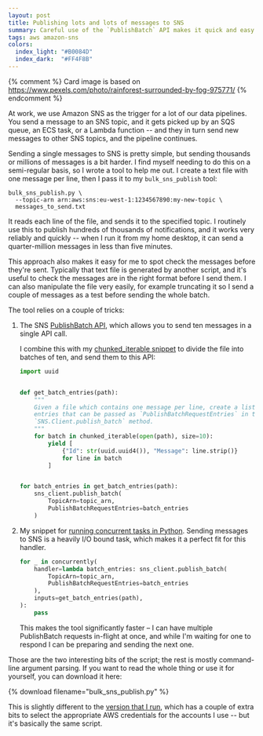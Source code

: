 ```yaml
---
layout: post
title: Publishing lots and lots of messages to SNS
summary: Careful use of the `PublishBatch` API makes it quick and easy for me to send thousands of messages into SNS.
tags: aws amazon-sns
colors:
  index_light: "#B0084D"
  index_dark:  "#FF4F8B"
---
```


{% comment %}
  Card image is based on https://www.pexels.com/photo/rainforest-surrounded-by-fog-975771/
{% endcomment %}

At work, we use Amazon SNS as the trigger for a lot of our data pipelines.
You send a message to an SNS topic, and it gets picked up by an SQS queue, an ECS task, or a Lambda function -- and they in turn send new messages to other SNS topics, and the pipeline continues.

Sending a single messages to SNS is pretty simple, but sending thousands or millions of messages is a bit harder.
I find myself needing to do this on a semi-regular basis, so I wrote a tool to help me out.
I create a text file with one message per line, then I pass it to my `bulk_sns_publish` tool:

```
bulk_sns_publish.py \
  --topic-arn arn:aws:sns:eu-west-1:1234567890:my-new-topic \
  messages_to_send.txt
```

It reads each line of the file, and sends it to the specified topic.
I routinely use this to publish hundreds of thousands of notifications, and it works very reliably and quickly -- when I run it from my home desktop, it can send a quarter-million messages in less than five minutes.

This approach also makes it easy for me to spot check the messages before they're sent.
Typically that text file is generated by another script, and it's useful to check the messages are in the right format before I send them.
I can also manipulate the file very easily, for example truncating it so I send a couple of messages as a test before sending the whole batch.

The tool relies on a couple of tricks:

1.  The SNS [PublishBatch API], which allows you to send ten messages in a single API call.

    I combine this with my [chunked_iterable snippet][chunked_iterable] to divide the file into batches of ten, and send them to this API:

    ```python
    import uuid


    def get_batch_entries(path):
        """
        Given a file which contains one message per line, create a list
        entries that can be passed as `PublishBatchRequestEntries` in the
        `SNS.Client.publish_batch` method.
        """
        for batch in chunked_iterable(open(path), size=10):
            yield [
                {"Id": str(uuid.uuid4()), "Message": line.strip()}
                for line in batch
            ]


    for batch_entries in get_batch_entries(path):
        sns_client.publish_batch(
            TopicArn=topic_arn,
            PublishBatchRequestEntries=batch_entries
        )
    ```

2.  My snippet for [running concurrent tasks in Python][concurrently].
    Sending messages to SNS is a heavily I/O bound task, which makes it a perfect fit for this handler.

    ```python
    for _ in concurrently(
        handler=lambda batch_entries: sns_client.publish_batch(
            TopicArn=topic_arn,
            PublishBatchRequestEntries=batch_entries
        ),
        inputs=get_batch_entries(path),
    ):
        pass
    ```

    This makes the tool significantly faster – I can have multiple PublishBatch requests in-flight at once, and while I'm waiting for one to respond I can be preparing and sending the next one.

Those are the two interesting bits of the script; the rest is mostly command-line argument parsing.
If you want to read the whole thing or use it for yourself, you can download it here:

{% download filename="bulk_sns_publish.py" %}

This is slightly different to the [version that I run][my_version], which has a couple of extra bits to select the appropriate AWS credentials for the accounts I use -- but it's basically the same script.

[PublishBatch API]: https://boto3.amazonaws.com/v1/documentation/api/latest/reference/services/sns/client/publish_batch.html#SNS.Client.publish_batch
[chunked_iterable]: https://alexwlchan.net/2018/iterating-in-fixed-size-chunks/
[concurrently]: https://alexwlchan.net/2019/adventures-with-concurrent-futures/
[my_version]: https://github.com/alexwlchan/pathscripts/blob/main/aws/bulk_sns_publish
